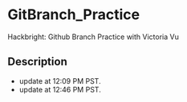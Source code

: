 # GitBranch_Practice
Hackbright: Github Branch Practice with Victoria Vu


## Description
- update at 12:09 PM PST. 
- update at 12:46 PM PST.
